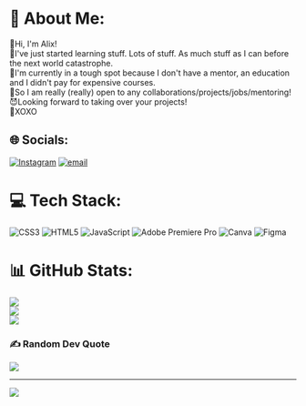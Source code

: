 # 💫 About Me:
💜Hi, I'm Alix!<br>🔮I've just started learning stuff. Lots of stuff. As much stuff as I can before the next world catastrophe. <br>🪻I'm currently in a tough spot because I don't have a mentor, an education and I didn't pay for expensive courses.<br>🍇So I am really (really) open to any collaborations/projects/jobs/mentoring! <br>😈Looking forward to taking over your projects!<br>💟XOXO


## 🌐 Socials:
[![Instagram](https://img.shields.io/badge/Instagram-%23E4405F.svg?logo=Instagram&logoColor=white)](https://instagram.com/bavayra) [![email](https://img.shields.io/badge/Email-D14836?logo=gmail&logoColor=white)](mailto:x.bavayra@gmail.com) 

# 💻 Tech Stack:
![CSS3](https://img.shields.io/badge/css3-%231572B6.svg?style=for-the-badge&logo=css3&logoColor=white) ![HTML5](https://img.shields.io/badge/html5-%23E34F26.svg?style=for-the-badge&logo=html5&logoColor=white) ![JavaScript](https://img.shields.io/badge/javascript-%23323330.svg?style=for-the-badge&logo=javascript&logoColor=%23F7DF1E) ![Adobe Premiere Pro](https://img.shields.io/badge/Adobe%20Premiere%20Pro-9999FF.svg?style=for-the-badge&logo=Adobe%20Premiere%20Pro&logoColor=white) ![Canva](https://img.shields.io/badge/Canva-%2300C4CC.svg?style=for-the-badge&logo=Canva&logoColor=white) ![Figma](https://img.shields.io/badge/figma-%23F24E1E.svg?style=for-the-badge&logo=figma&logoColor=white)
# 📊 GitHub Stats:
![](https://github-readme-stats.vercel.app/api?username=bavayra&theme=jolly&hide_border=true&include_all_commits=true&count_private=true)<br/>
![](https://nirzak-streak-stats.vercel.app/?user=bavayra&theme=jolly&hide_border=true)<br/>
![](https://github-readme-stats.vercel.app/api/top-langs/?username=bavayra&theme=jolly&hide_border=true&include_all_commits=true&count_private=true&layout=compact)

### ✍️ Random Dev Quote
![](https://quotes-github-readme.vercel.app/api?type=vetical&theme=tokyonight)

---
[![](https://visitcount.itsvg.in/api?id=bavayra&icon=7&color=0)](https://visitcount.itsvg.in)

<!-- Proudly created with GPRM ( https://gprm.itsvg.in ) -->
